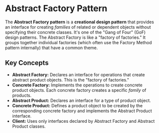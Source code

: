 # Abstract Factory Pattern

The **Abstract Factory pattern** is a **creational design pattern** that provides an interface for creating _families_ of related or dependent objects without specifying their concrete classes. It's one of the "Gang of Four" (GoF) design patterns. The Abstract Factory is like a "factory of factories." It groups together individual factories (which often use the Factory Method pattern internally) that have a common theme.

## Key Concepts

- **Abstract Factory:** Declares an interface for operations that create abstract product objects. This is the "factory of factories."
- **Concrete Factory:** Implements the operations to create concrete product objects. Each concrete factory creates a specific _family_ of products.
- **Abstract Product:** Declares an interface for a type of product object.
- **Concrete Product:** Defines a product object to be created by the corresponding concrete factory and implements the Abstract Product interface.
- **Client:** Uses only interfaces declared by Abstract Factory and Abstract Product classes.
